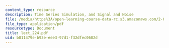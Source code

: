 ```yaml
---
content_type: resource
description: Time Series Simulation, and Signal and Noise
file: /media/https%3A/open-learning-course-data-rc.s3.amazonaws.com/2-068-computational-ocean-acoustics-13-853-spring-2003/b811479eb93eeee397d1f32dfec0682d_lect_224.pdf
file_type: application/pdf
resourcetype: Document
title: lect_224.pdf
uid: b811479e-b93e-eee3-97d1-f32dfec0682d
---
```

